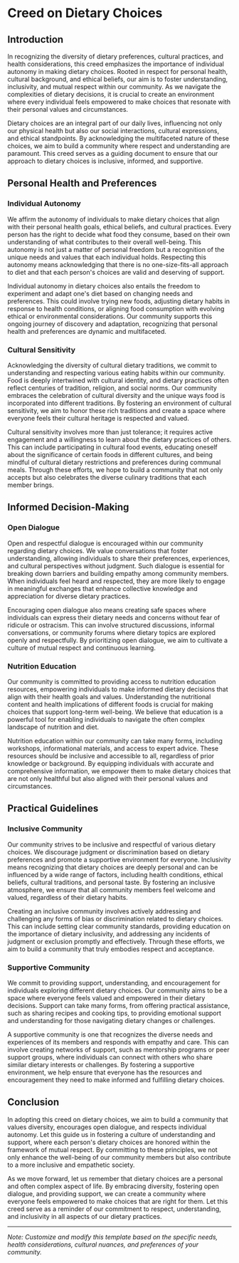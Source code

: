 # Creed on Dietary Choices

## Introduction

In recognizing the diversity of dietary preferences, cultural practices, and health considerations, this creed emphasizes the importance of individual autonomy in making dietary choices. Rooted in respect for personal health, cultural background, and ethical beliefs, our aim is to foster understanding, inclusivity, and mutual respect within our community. As we navigate the complexities of dietary decisions, it is crucial to create an environment where every individual feels empowered to make choices that resonate with their personal values and circumstances.

Dietary choices are an integral part of our daily lives, influencing not only our physical health but also our social interactions, cultural expressions, and ethical standpoints. By acknowledging the multifaceted nature of these choices, we aim to build a community where respect and understanding are paramount. This creed serves as a guiding document to ensure that our approach to dietary choices is inclusive, informed, and supportive.

## Personal Health and Preferences

### Individual Autonomy

We affirm the autonomy of individuals to make dietary choices that align with their personal health goals, ethical beliefs, and cultural practices. Every person has the right to decide what food they consume, based on their own understanding of what contributes to their overall well-being. This autonomy is not just a matter of personal freedom but a recognition of the unique needs and values that each individual holds. Respecting this autonomy means acknowledging that there is no one-size-fits-all approach to diet and that each person's choices are valid and deserving of support.

Individual autonomy in dietary choices also entails the freedom to experiment and adapt one's diet based on changing needs and preferences. This could involve trying new foods, adjusting dietary habits in response to health conditions, or aligning food consumption with evolving ethical or environmental considerations. Our community supports this ongoing journey of discovery and adaptation, recognizing that personal health and preferences are dynamic and multifaceted.

### Cultural Sensitivity

Acknowledging the diversity of cultural dietary traditions, we commit to understanding and respecting various eating habits within our community. Food is deeply intertwined with cultural identity, and dietary practices often reflect centuries of tradition, religion, and social norms. Our community embraces the celebration of cultural diversity and the unique ways food is incorporated into different traditions. By fostering an environment of cultural sensitivity, we aim to honor these rich traditions and create a space where everyone feels their cultural heritage is respected and valued.

Cultural sensitivity involves more than just tolerance; it requires active engagement and a willingness to learn about the dietary practices of others. This can include participating in cultural food events, educating oneself about the significance of certain foods in different cultures, and being mindful of cultural dietary restrictions and preferences during communal meals. Through these efforts, we hope to build a community that not only accepts but also celebrates the diverse culinary traditions that each member brings.

## Informed Decision-Making

### Open Dialogue

Open and respectful dialogue is encouraged within our community regarding dietary choices. We value conversations that foster understanding, allowing individuals to share their preferences, experiences, and cultural perspectives without judgment. Such dialogue is essential for breaking down barriers and building empathy among community members. When individuals feel heard and respected, they are more likely to engage in meaningful exchanges that enhance collective knowledge and appreciation for diverse dietary practices.

Encouraging open dialogue also means creating safe spaces where individuals can express their dietary needs and concerns without fear of ridicule or ostracism. This can involve structured discussions, informal conversations, or community forums where dietary topics are explored openly and respectfully. By prioritizing open dialogue, we aim to cultivate a culture of mutual respect and continuous learning.

### Nutrition Education

Our community is committed to providing access to nutrition education resources, empowering individuals to make informed dietary decisions that align with their health goals and values. Understanding the nutritional content and health implications of different foods is crucial for making choices that support long-term well-being. We believe that education is a powerful tool for enabling individuals to navigate the often complex landscape of nutrition and diet.

Nutrition education within our community can take many forms, including workshops, informational materials, and access to expert advice. These resources should be inclusive and accessible to all, regardless of prior knowledge or background. By equipping individuals with accurate and comprehensive information, we empower them to make dietary choices that are not only healthful but also aligned with their personal values and circumstances.

## Practical Guidelines

### Inclusive Community

Our community strives to be inclusive and respectful of various dietary choices. We discourage judgment or discrimination based on dietary preferences and promote a supportive environment for everyone. Inclusivity means recognizing that dietary choices are deeply personal and can be influenced by a wide range of factors, including health conditions, ethical beliefs, cultural traditions, and personal taste. By fostering an inclusive atmosphere, we ensure that all community members feel welcome and valued, regardless of their dietary habits.

Creating an inclusive community involves actively addressing and challenging any forms of bias or discrimination related to dietary choices. This can include setting clear community standards, providing education on the importance of dietary inclusivity, and addressing any incidents of judgment or exclusion promptly and effectively. Through these efforts, we aim to build a community that truly embodies respect and acceptance.

### Supportive Community

We commit to providing support, understanding, and encouragement for individuals exploring different dietary choices. Our community aims to be a space where everyone feels valued and empowered in their dietary decisions. Support can take many forms, from offering practical assistance, such as sharing recipes and cooking tips, to providing emotional support and understanding for those navigating dietary changes or challenges.

A supportive community is one that recognizes the diverse needs and experiences of its members and responds with empathy and care. This can involve creating networks of support, such as mentorship programs or peer support groups, where individuals can connect with others who share similar dietary interests or challenges. By fostering a supportive environment, we help ensure that everyone has the resources and encouragement they need to make informed and fulfilling dietary choices.

## Conclusion

In adopting this creed on dietary choices, we aim to build a community that values diversity, encourages open dialogue, and respects individual autonomy. Let this guide us in fostering a culture of understanding and support, where each person's dietary choices are honored within the framework of mutual respect. By committing to these principles, we not only enhance the well-being of our community members but also contribute to a more inclusive and empathetic society.

As we move forward, let us remember that dietary choices are a personal and often complex aspect of life. By embracing diversity, fostering open dialogue, and providing support, we can create a community where everyone feels empowered to make choices that are right for them. Let this creed serve as a reminder of our commitment to respect, understanding, and inclusivity in all aspects of our dietary practices.

---
*Note: Customize and modify this template based on the specific needs, health considerations, cultural nuances, and preferences of your community.*